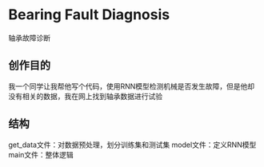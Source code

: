 # Bearing Fault Diagnosis

轴承故障诊断

## 创作目的

我一个同学让我帮他写个代码，使用RNN模型检测机械是否发生故障，但是他却没有相关的数据，我在网上找到轴承数据进行试验

## 结构

get_data文件：对数据预处理，划分训练集和测试集
model文件：定义RNN模型
main文件：整体逻辑
